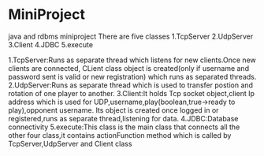 # MiniProject
java and rdbms miniproject
There are five classes
1.TcpServer
2.UdpServer
3.Client
4.JDBC
5.execute

1.TcpServer:Runs as separate thread which listens for new clients.Once new clients are connected, CLient class object is created(only if               username and password sent is valid or new registration) which runs as separated threads.
2.UdpServer:Runs as separate thread which is used to transfer postion and rotation of one player to another.
3.Client:It holds Tcp socket object,client Ip address which is used for UDP,username,play(boolean,true->ready to play),opponent username.
         Its object is created once logged in or registered,runs as separate thread,listening for data.
4.JDBC:Database connectivity
5.execute:This class is the main class that connects all the other four class,it contains actionFunction method which is called by                   TcpServer,UdpServer and Client class
